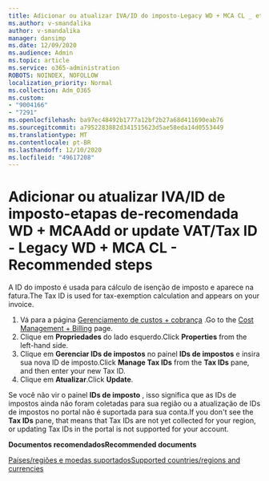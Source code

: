 ```yaml
---
title: Adicionar ou atualizar IVA/ID do imposto-Legacy WD + MCA CL _ etapas recomendadas
ms.author: v-smandalika
author: v-smandalika
manager: dansimp
ms.date: 12/09/2020
ms.audience: Admin
ms.topic: article
ms.service: o365-administration
ROBOTS: NOINDEX, NOFOLLOW
localization_priority: Normal
ms.collection: Adm_O365
ms.custom:
- "9004166"
- "7291"
ms.openlocfilehash: ba97ec48492b1777a12bf2b27a68d411690eab76
ms.sourcegitcommit: a7952283882d341515623d5ae58eda14d0553449
ms.translationtype: MT
ms.contentlocale: pt-BR
ms.lasthandoff: 12/10/2020
ms.locfileid: "49617208"
---
```

# <a name="add-or-update-vattax-id---legacy-wd--mca-cl---recommended-steps"></a><span data-ttu-id="8b4d4-102">Adicionar ou atualizar IVA/ID de imposto-etapas de-recomendada WD + MCA</span><span class="sxs-lookup"><span data-stu-id="8b4d4-102">Add or update VAT/Tax ID - Legacy WD + MCA CL - Recommended steps</span></span>

<span data-ttu-id="8b4d4-103">A ID do imposto é usada para cálculo de isenção de imposto e aparece na fatura.</span><span class="sxs-lookup"><span data-stu-id="8b4d4-103">The Tax ID is used for tax-exemption calculation and appears on your invoice.</span></span>

1. <span data-ttu-id="8b4d4-104">Vá para a página [Gerenciamento de custos + cobrança](https://ms.portal.azure.com/#blade/Microsoft_Azure_GTM/ModernBillingMenuBlade/Overview) .</span><span class="sxs-lookup"><span data-stu-id="8b4d4-104">Go to the [Cost Management + Billing](https://ms.portal.azure.com/#blade/Microsoft_Azure_GTM/ModernBillingMenuBlade/Overview) page.</span></span> 
2. <span data-ttu-id="8b4d4-105">Clique em **Propriedades** do lado esquerdo.</span><span class="sxs-lookup"><span data-stu-id="8b4d4-105">Click **Properties** from the left-hand side.</span></span> 
3. <span data-ttu-id="8b4d4-106">Clique em **Gerenciar IDs de impostos** no painel **IDs de impostos** e insira sua nova ID de imposto.</span><span class="sxs-lookup"><span data-stu-id="8b4d4-106">Click **Manage Tax IDs** from the **Tax IDs** pane, and then enter your new Tax ID.</span></span>
4. <span data-ttu-id="8b4d4-107">Clique em **Atualizar**.</span><span class="sxs-lookup"><span data-stu-id="8b4d4-107">Click **Update**.</span></span> 

<span data-ttu-id="8b4d4-108">Se você não vir o painel **IDs de imposto** , isso significa que as IDs de impostos ainda não foram coletadas para sua região ou a atualização de IDs de impostos no portal não é suportada para sua conta.</span><span class="sxs-lookup"><span data-stu-id="8b4d4-108">If you don't see the **Tax IDs** pane, that means that Tax IDs are not yet collected for your region, or updating Tax IDs in the portal is not supported for your account.</span></span>

<span data-ttu-id="8b4d4-109">**Documentos recomendados**</span><span class="sxs-lookup"><span data-stu-id="8b4d4-109">**Recommended documents**</span></span>

[<span data-ttu-id="8b4d4-110">Países/regiões e moedas suportados</span><span class="sxs-lookup"><span data-stu-id="8b4d4-110">Supported countries/regions and currencies</span></span>](https://azure.microsoft.com/pricing/faq/)

